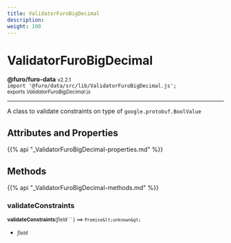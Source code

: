 ```yaml
---
title: ValidatorFuroBigDecimal
description: 
weight: 100
---
```


# ValidatorFuroBigDecimal

**@furo/furo-data** <small>v2.2.1</small>
<br>`import '@furo/data/src/lib/ValidatorFuroBigDecimal.js';`<small>
<br>exports *ValidatorFuroBigDecimal* js</small>


****

A class to validate constraints on type of <code>google.protobuf.BoolValue</code>

## Attributes and Properties
{{% api "_ValidatorFuroBigDecimal-properties.md" %}}






## Methods
{{% api "_ValidatorFuroBigDecimal-methods.md" %}}


### **validateConstraints**
<small>**validateConstraints**(*field* `` ) ⟹ `Promise&lt;unknown&gt;`</small>



- <small>*field* </small>
<br><br>

